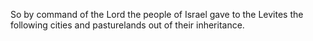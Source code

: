 So by command of the Lord the people of Israel gave to the Levites the following cities and pasturelands out of their inheritance.
